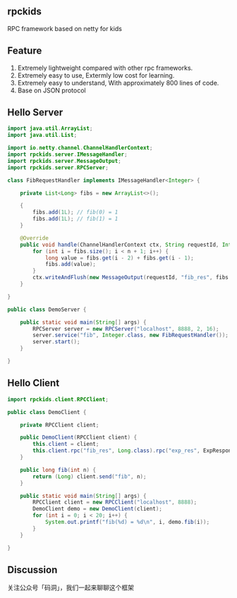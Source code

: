rpckids
--
RPC framework based on netty for kids

Feature
--
1. Extremely lightweight compared with other rpc frameworks.
2. Extremely easy to use, Extermly low cost for learning.
3. Extremely easy to understand, With approximately 800 lines of code.
4. Base on JSON protocol

Hello Server
--
```java
import java.util.ArrayList;
import java.util.List;

import io.netty.channel.ChannelHandlerContext;
import rpckids.server.IMessageHandler;
import rpckids.server.MessageOutput;
import rpckids.server.RPCServer;

class FibRequestHandler implements IMessageHandler<Integer> {

    private List<Long> fibs = new ArrayList<>();

    {
        fibs.add(1L); // fib(0) = 1
        fibs.add(1L); // fib(1) = 1
    }

    @Override
    public void handle(ChannelHandlerContext ctx, String requestId, Integer n) {
        for (int i = fibs.size(); i < n + 1; i++) {
            long value = fibs.get(i - 2) + fibs.get(i - 1);
            fibs.add(value);
        }
        ctx.writeAndFlush(new MessageOutput(requestId, "fib_res", fibs.get(n)));
    }

}

public class DemoServer {

    public static void main(String[] args) {
        RPCServer server = new RPCServer("localhost", 8888, 2, 16);
        server.service("fib", Integer.class, new FibRequestHandler());
        server.start();
    }

}
```

Hello Client
--
```java
import rpckids.client.RPCClient;

public class DemoClient {

    private RPCClient client;

    public DemoClient(RPCClient client) {
        this.client = client;
        this.client.rpc("fib_res", Long.class).rpc("exp_res", ExpResponse.class);
    }

    public long fib(int n) {
        return (Long) client.send("fib", n);
    }

    public static void main(String[] args) {
        RPCClient client = new RPCClient("localhost", 8888);
        DemoClient demo = new DemoClient(client);
        for (int i = 0; i < 20; i++) {
            System.out.printf("fib(%d) = %d\n", i, demo.fib(i));
        }
    }

}
```

Discussion
--
关注公众号「码洞」，我们一起来聊聊这个框架
